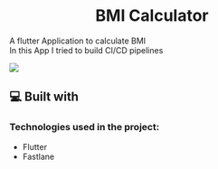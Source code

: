 <h1 align="center" id="title">BMI Calculator</h1>

<p id="description">A flutter Application to calculate BMI <br>In this App I tried to build CI/CD pipelines </br></p>

 <img src="https://img.shields.io/badge/pipeline_tool-fastlane-purple" />
  
<h2>💻 Built with</h2>

<h3>Technologies used in the project:</h3>

- Flutter
- Fastlane
